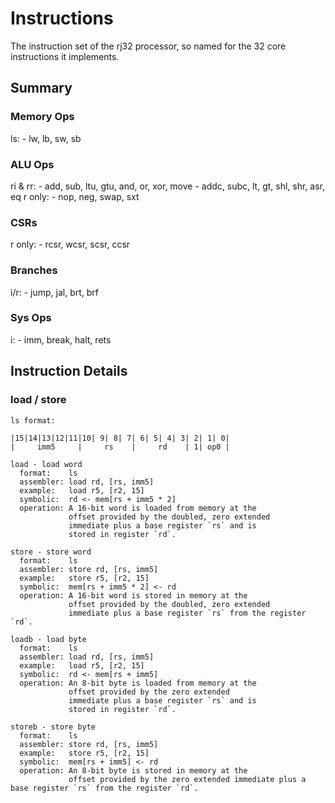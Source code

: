 # Instructions

The instruction set of the rj32 processor, so named for the 32 core instructions it implements.

## Summary

### Memory Ops

  ls:
    - lw, lb, sw, sb

### ALU Ops

  ri & rr:
    - add, sub, ltu, gtu, and, or, xor, move
    - addc, subc, lt, gt, shl, shr, asr, eq
  r only:
    - nop, neg, swap, sxt

### CSRs

  r only:
    - rcsr, wcsr, scsr, ccsr

### Branches

  i/r:
    - jump, jal, brt, brf

### Sys Ops

  i:
    - imm, break, halt, rets

## Instruction Details

### load / store

    ls format:

    |15|14|13|12|11|10| 9| 8| 7| 6| 5| 4| 3| 2| 1| 0|
    |     imm5     |     rs    |     rd    | 1| op0 |

    load - load word
      format:    ls
      assembler: load rd, [rs, imm5]
      example:   load r5, [r2, 15]
      symbolic:  rd <- mem[rs + imm5 * 2]
      operation: A 16-bit word is loaded from memory at the
                 offset provided by the doubled, zero extended
                 immediate plus a base register `rs` and is
                 stored in register `rd`.

    store - store word
      format:    ls
      assembler: store rd, [rs, imm5]
      example:   store r5, [r2, 15]
      symbolic:  mem[rs + imm5 * 2] <- rd
      operation: A 16-bit word is stored in memory at the
                 offset provided by the doubled, zero extended
                 immediate plus a base register `rs` from the register `rd`.

    loadb - load byte
      format:    ls
      assembler: load rd, [rs, imm5]
      example:   load r5, [r2, 15]
      symbolic:  rd <- mem[rs + imm5]
      operation: An 8-bit byte is loaded from memory at the
                 offset provided by the zero extended
                 immediate plus a base register `rs` and is
                 stored in register `rd`.

    storeb - store byte
      format:    ls
      assembler: store rd, [rs, imm5]
      example:   store r5, [r2, 15]
      symbolic:  mem[rs + imm5] <- rd
      operation: An 8-bit byte is stored in memory at the
                 offset provided by the zero extended immediate plus a base register `rs` from the register `rd`.


